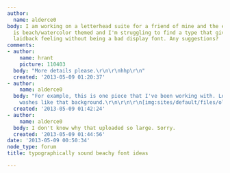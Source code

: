 ```yaml
---
author:
  name: alderce0
body: I am working on a letterhead suite for a friend of mine and the entire suite
  is beach/watercolor themed and I'm struggling to find a type that gives the soft,
  laidback feeling without being a bad display font. Any suggestions?
comments:
- author:
    name: hrant
    picture: 110403
  body: "More details please.\r\n\r\nhhp\r\n"
  created: '2013-05-09 01:20:37'
- author:
    name: alderce0
  body: "For example, this is one piece that I've been working with. Lots of watercolor
    washes like that background.\r\n\r\n\r\n[img:sites/default/files/old-images/kayla_watercolor_letterhead_may1-21_5571.png]"
  created: '2013-05-09 01:42:24'
- author:
    name: alderce0
  body: I don't know why that uploaded so large. Sorry.
  created: '2013-05-09 01:44:56'
date: '2013-05-09 00:50:34'
node_type: forum
title: typographically sound beachy font ideas

---
```

